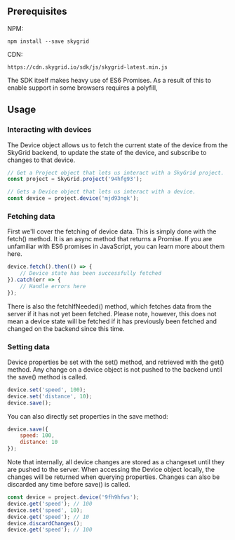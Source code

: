 ## Prerequisites

NPM:
```
npm install --save skygrid
```

CDN:
```
https://cdn.skygrid.io/sdk/js/skygrid-latest.min.js
```

The SDK itself makes heavy use of ES6 Promises.  As a result of this to enable support in some browsers requires a polyfill,

## Usage

### Interacting with devices

The Device object allows us to fetch the current state of the device from the SkyGrid backend, to update the state of the device, and subscribe to changes to that device.

```javascript
// Get a Project object that lets us interact with a SkyGrid project.
const project = SkyGrid.project('94hfg93');

// Gets a Device object that lets us interact with a device.
const device = project.device('mjd93ngk');
```

### Fetching data

First we'll cover the fetching of device data.  This is simply done with the fetch() method.  It is an async method that returns a Promise.  If you are unfamiliar with ES6 promises in JavaScript, you can learn more about them here.
```javascript
device.fetch().then(() => {
	// Device state has been successfully fetched
}).catch(err => {
	// Handle errors here
});
```
There is also the fetchIfNeeded() method, which fetches data from the server if it has not yet been fetched.  Please note, however, this does not mean a device state will be fetched if it has previously been fetched and changed on the backend since this time.

### Setting data

Device properties be set with the set() method, and retrieved with the get() method.  Any change on a device object is not pushed to the backend until the save() method is called.  

```javascript
device.set('speed', 100);
device.set('distance', 10);
device.save();
```
You can also directly set properties in the save method:
```javascript
device.save({
	speed: 100,
	distance: 10
});
```

Note that internally, all device changes are stored as a changeset until they are pushed to the server.  When accessing the Device object locally, the changes will be returned when querying properties.  Changes can also be discarded any time before save() is called.
```javascript
const device = project.device('9fh9hfws');
device.get('speed'); // 100
device.set('speed', 10);
device.get('speed'); // 10
device.discardChanges();
device.get('speed'); // 100
```